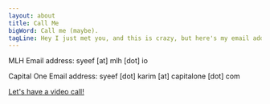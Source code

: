 ```yaml
---
layout: about
title: Call Me
bigWord: Call me (maybe).
tagLine: Hey I just met you, and this is crazy, but here's my email address, and Appear.in.
---
```


MLH Email address: syeef [at] mlh [dot] io

Capital One Email address: syeef [dot] karim [at] capitalone [dot] com


<a id="links" href="https://appear.in/syeef" target="_blank">Let's have a video call!</a>